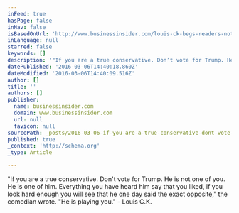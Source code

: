 ```yaml
---
inFeed: true
hasPage: false
inNav: false
isBasedOnUrl: 'http://www.businessinsider.com/louis-ck-begs-readers-not-to-vote-for-donald-trump-2016-3'
inLanguage: null
starred: false
keywords: []
description: '"If you are a true conservative. Don’t vote for Trump. He is not one of you. He is one of him. Everything you have heard him say that you liked, if you look har'
datePublished: '2016-03-06T14:40:18.860Z'
dateModified: '2016-03-06T14:40:09.516Z'
author: []
title: ''
authors: []
publisher:
  name: businessinsider.com
  domain: www.businessinsider.com
  url: null
  favicon: null
sourcePath: _posts/2016-03-06-if-you-are-a-true-conservative-dont-vote-for-trump-he-is.md
published: true
_context: 'http://schema.org'
_type: Article

---
```

"If you are a true conservative. Don't vote for Trump. He is not one of you. He is one of him. Everything you have heard him say that you liked, if you look hard enough you will see that he one day said the exact opposite," the comedian wrote. "He is playing you." - Louis C.K.